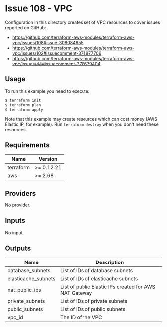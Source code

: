 # Issue 108 - VPC

Configuration in this directory creates set of VPC resources to cover issues reported on GitHub:

* https://github.com/terraform-aws-modules/terraform-aws-vpc/issues/108#issue-308084655
* https://github.com/terraform-aws-modules/terraform-aws-vpc/issues/102#issuecomment-374877706
* https://github.com/terraform-aws-modules/terraform-aws-vpc/issues/44#issuecomment-378679404

## Usage

To run this example you need to execute:

```bash
$ terraform init
$ terraform plan
$ terraform apply
```

Note that this example may create resources which can cost money (AWS Elastic IP, for example). Run `terraform destroy` when you don't need these resources.

<!-- BEGINNING OF PRE-COMMIT-TERRAFORM DOCS HOOK -->
## Requirements

| Name | Version |
|------|---------|
| terraform | >= 0.12.21 |
| aws | >= 2.68 |

## Providers

No provider.

## Inputs

No input.

## Outputs

| Name | Description |
|------|-------------|
| database\_subnets | List of IDs of database subnets |
| elasticache\_subnets | List of IDs of elasticache subnets |
| nat\_public\_ips | List of public Elastic IPs created for AWS NAT Gateway |
| private\_subnets | List of IDs of private subnets |
| public\_subnets | List of IDs of public subnets |
| vpc\_id | The ID of the VPC |

<!-- END OF PRE-COMMIT-TERRAFORM DOCS HOOK -->

